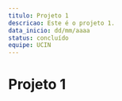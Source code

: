 ```yaml
---
titulo: Projeto 1
descricao: Este é o projeto 1.
data_inicio: dd/mm/aaaa
status: concluído
equipe: UCIN
---
```


# Projeto 1
